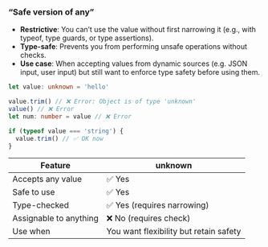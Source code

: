 ### **“Safe version of any”**

- **Restrictive**: You can’t use the value without first narrowing it (e.g., with typeof, type guards, or type assertions).
- **Type-safe**: Prevents you from performing unsafe operations without checks.
- **Use case**: When accepting values from dynamic sources (e.g. JSON input, user input) but still want to enforce type safety before using them.

```typescript
let value: unknown = 'hello'

value.trim() // ❌ Error: Object is of type 'unknown'
value() // ❌ Error
let num: number = value // ❌ Error

if (typeof value === 'string') {
  value.trim() // ✅ OK now
}
```

| **Feature**            | unknown                                |
| ---------------------- | -------------------------------------- |
| Accepts any value      | ✅ Yes                                 |
| Safe to use            | ✅ Yes                                 |
| Type-checked           | ✅ Yes (requires narrowing)            |
| Assignable to anything | ❌ No (requires check)                 |
| Use when               | You want flexibility but retain safety |
